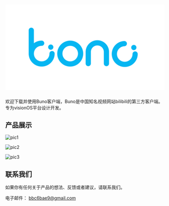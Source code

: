 # ![bono](./bono.svg)

欢迎下载并使用Buno客户端，Buno是中国知名视频网站bilibili的第三方客户端。专为visionOS平台设计开发。

## 产品展示

![pic1](./pic1.png)

![pic2](./pic2.png)

![pic3](./pic3.png)

## 联系我们

如果你有任何关于产品的想法、反馈或者建议，请联系我们。

电子邮件： [bbc6bae9@gmail.com](mailto:bbc6bae9@gmail.com)